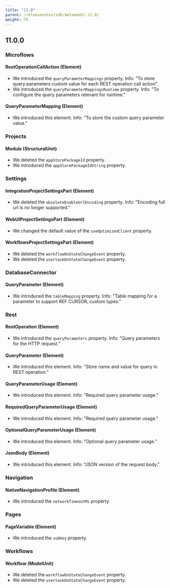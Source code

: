 ```yaml
---
title: "11.0"
parent: /releasenotes/sdk/metamodel-11.0/
weight: 78
---
```


## 11.0.0

### Microflows

#### RestOperationCallAction (Element)

* We introduced the `queryParameterMappings` property. Info: "To store query parameters custom value for each REST operation call action".
* We introduced the `queryParameterMappingsRuntime` property. Info: "To configure the query parameters relevant for runtime."

#### QueryParameterMapping (Element)

* We introduced this element. Info: "To store the custom query parameter value."

### Projects

#### Module (StructuralUnit)

* We deleted the `appStorePackageId` property. 
* We introduced the `appStorePackageIdString` property. 

### Settings

#### IntegrationProjectSettingsPart (Element)

* We deleted the `obsoleteEnableUrlEncoding` property. Info: "Encoding full url is no longer supported."

#### WebUIProjectSettingsPart (Element)
* We changed the default value of the `useOptimizedClient` property.

#### WorkflowsProjectSettingsPart (Element)
* We deleted the `workflowOnStateChangeEvent` property. 
* We deleted the `usertaskOnStateChangeEvent` property. 

### DatabaseConnector

#### QueryParameter (Element)

* We introduced the `tableMapping` property. Info: "Table mapping for a parameter to support REF CURSOR, custom types."

### Rest

#### RestOperation (Element)

* We introduced the `queryParameters` property. Info: "Query parameters for the HTTP request."

#### QueryParameter (Element)

* We introduced this element. Info: "Store name and value for query in REST operation."

#### QueryParameterUsage (Element)

* We introduced this element. Info: "Required query parameter usage."

#### RequiredQueryParameterUsage (Element)

* We introduced this element. Info: "Required query parameter usage."

#### OptionalQueryParameterUsage (Element)

* We introduced this element. Info: "Optional query parameter usage."

#### JsonBody (Element)

* We introduced this element. Info: "JSON version of the request body."

### Navigation

#### NativeNavigationProfile (Element)

* We introduced the `networkTimeoutMs` property. 

### Pages

#### PageVariable (Element)

* We introduced the `subKey` property. 

### Workflows

#### Workflow (ModelUnit)

* We deleted the `workflowOnStateChangeEvent` property. 
* We deleted the `usertaskOnStateChangeEvent` property. 

